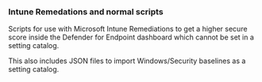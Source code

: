 ### Intune Remedations and normal scripts
Scripts for use with Microsoft Intune Remediations to get a higher secure score inside the Defender for Endpoint dashboard which cannot be set in a setting catalog.

This also includes JSON files to import Windows/Security baselines as a setting catalog.
